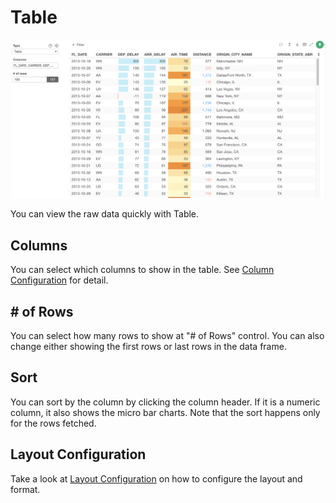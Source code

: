 # Table

![](images/table1.png)

You can view the raw data quickly with Table. 

## Columns 

You can select which columns to show in the table. See [Column Configuration](column-configuration.md) for detail.

## # of Rows

You can select how many rows to show at "# of Rows" control. You can also change either showing the first rows or last rows in the data frame. 

## Sort 

You can sort by the column by clicking the column header.  If it is a numeric column, it also shows the micro bar charts. Note that the sort happens only for the rows fetched. 


## Layout Configuration

Take a look at [Layout Configuration](layout.md) on how to configure the layout and format. 
